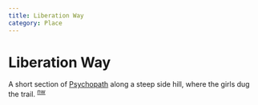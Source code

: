 ```yaml
---
title: Liberation Way
category: Place
---
```

# Liberation Way

A short section of [Psychopath](Psychopath) along a steep side hill, where the girls dug the trail. <sup>[nw][]</sup>


[nw]: Names-Walt "Meany Names by Walter Little, 1984"
